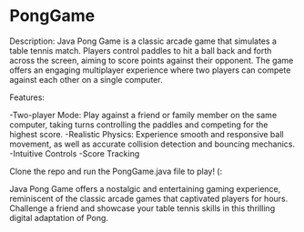 # PongGame

Description: Java Pong Game is a classic arcade game that simulates a table tennis match. Players control paddles to hit a ball back and forth across the screen, aiming to score points against their opponent. The game offers an engaging multiplayer experience where two players can compete against each other on a single computer.

Features:

-Two-player Mode: Play against a friend or family member on the same computer, taking turns controlling the paddles and competing for the highest score.
-Realistic Physics: Experience smooth and responsive ball movement, as well as accurate collision detection and bouncing mechanics.
-Intuitive Controls 
-Score Tracking


Clone the repo and run the PongGame.java file to play! (:

Java Pong Game offers a nostalgic and entertaining gaming experience, reminiscent of the classic arcade games that captivated players for hours. Challenge a friend and showcase your table tennis skills in this thrilling digital adaptation of Pong.
